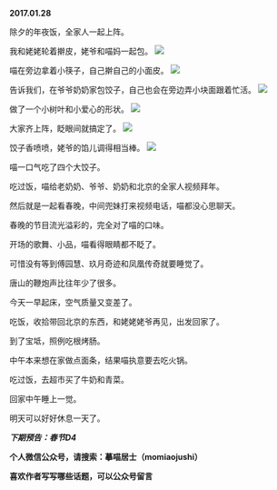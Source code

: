 
          
**2017.01.28**

除夕的年夜饭，全家人一起上阵。

我和姥姥轮着擀皮，姥爷和喵妈一起包。
![](https://pic4.zhimg.com/v2-7b9cb5e3f5cb9a6e4544ab9527b14bcf.jpg)


喵在旁边拿着小筷子，自己擀自己的小面皮。
![](https://pic1.zhimg.com/v2-763457e9209f8a2ed1f1a6b3a8ef0d18.jpg)


告诉我们，在爷爷奶奶家包饺子，自己也会在旁边弄小块面跟着忙活。
![](https://pic2.zhimg.com/v2-13b90e5f0b655e1f6c913d037b64daf0.jpg)


做了一个小树叶和小爱心的形状。
![](https://pic4.zhimg.com/v2-863307a5cdd28eadb8c617df76ce5b84.jpg)


大家齐上阵，眨眼间就搞定了。
![](https://pic4.zhimg.com/v2-63e824882138c599b3f1c8f7f0ced830.jpg)


饺子香喷喷，姥爷的馅儿调得相当棒。
![](https://pic3.zhimg.com/v2-771af5c61a4043e9716481a6f219e703.jpg)


喵一口气吃了四个大饺子。

吃过饭，喵给老奶奶、爷爷、奶奶和北京的全家人视频拜年。

然后就是一起看春晚，中间兜妹打来视频电话，喵都没心思聊天。

春晚的节目流光溢彩的，完全对了喵的口味。

开场的歌舞、小品，喵看得眼睛都不眨了。

可惜没有等到傅园慧、玖月奇迹和凤凰传奇就要睡觉了。

唐山的鞭炮声比往年少了很多。

今天一早起床，空气质量又变差了。

吃饭，收拾带回北京的东西，和姥姥姥爷再见，出发回家了。

到了宝坻，照例吃根烤肠。

中午本来想在家做点面条，结果喵执意要去吃火锅。

吃过饭，去超市买了牛奶和青菜。

回家中午睡上一觉。

明天可以好好休息一天了。


***下期预告：春节D4***


**个人微信公众号，请搜索：摹喵居士（momiaojushi）**

**喜欢作者写写哪些话题，可以公众号留言**

        